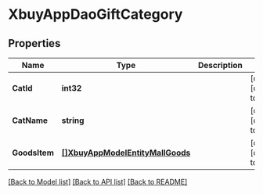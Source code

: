 # XbuyAppDaoGiftCategory

## Properties
Name | Type | Description | Notes
------------ | ------------- | ------------- | -------------
**CatId** | **int32** |  | [optional] [default to null]
**CatName** | **string** |  | [optional] [default to null]
**GoodsItem** | [**[]XbuyAppModelEntityMallGoods**](xbuy.app.model.entity.MallGoods.md) |  | [optional] [default to null]

[[Back to Model list]](../README.md#documentation-for-models) [[Back to API list]](../README.md#documentation-for-api-endpoints) [[Back to README]](../README.md)

